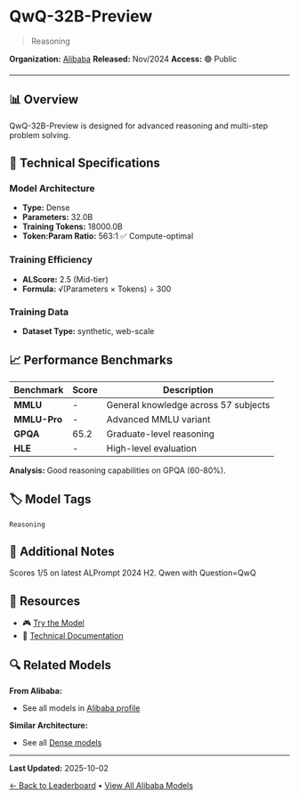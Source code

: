 # QwQ-32B-Preview

> Reasoning

**Organization:** [Alibaba](../../labs/alibaba.md)
**Released:** Nov/2024
**Access:** 🟢 Public

---

## 📊 Overview

QwQ-32B-Preview is designed for advanced reasoning and multi-step problem solving.

## 🔧 Technical Specifications

### Model Architecture
- **Type:** Dense
- **Parameters:** 32.0B
- **Training Tokens:** 18000.0B
- **Token:Param Ratio:** 563:1 ✅ Compute-optimal

### Training Efficiency
- **ALScore:** 2.5 (Mid-tier)
- **Formula:** √(Parameters × Tokens) ÷ 300

### Training Data
- **Dataset Type:** synthetic, web-scale

## 📈 Performance Benchmarks

| Benchmark | Score | Description |
|-----------|-------|-------------|
| **MMLU** | - | General knowledge across 57 subjects |
| **MMLU-Pro** | - | Advanced MMLU variant |
| **GPQA** | 65.2 | Graduate-level reasoning |
| **HLE** | - | High-level evaluation |

**Analysis:** Good reasoning capabilities on GPQA (60-80%).

## 🏷️ Model Tags

`Reasoning`

## 📝 Additional Notes

Scores 1/5 on latest ALPrompt 2024 H2. Qwen with Question=QwQ

## 🔗 Resources

- 🎮 [Try the Model](https://huggingface.co/spaces/Qwen/QwQ-32B-preview)
- 📄 [Technical Documentation](https://qwenlm.github.io/blog/qwq-32b-preview/)

## 🔍 Related Models

**From Alibaba:**
- See all models in [Alibaba profile](../../labs/alibaba.md)

**Similar Architecture:**
- See all [Dense models](../../architectures/dense.md)

---

**Last Updated:** 2025-10-02

[← Back to Leaderboard](../../README.md) • [View All Alibaba Models](../../labs/alibaba.md)
